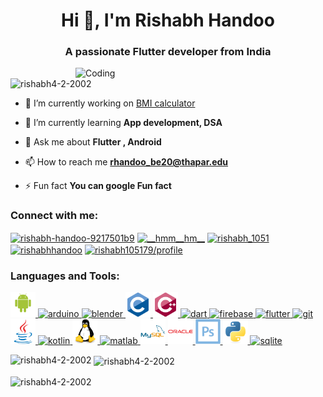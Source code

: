 <h1 align="center">Hi 👋, I'm Rishabh Handoo</h1>
<h3 align="center">A passionate Flutter developer from India</h3>
<img align="right" alt="Coding" width="400" src="https://c.tenor.com/0hjOGLFaQa0AAAAd/lofi-girl-lofi.gif">

<p align="left"> <img src="https://komarev.com/ghpvc/?username=rishabh4-2-2002&label=Profile%20views&color=0e75b6&style=flat" alt="rishabh4-2-2002" /> </p>

- 🔭 I’m currently working on [BMI calculator](https://github.com/Rishabh4-2-2002/FLUTTER-PROJECTS/tree/master/bmi_calculator)

- 🌱 I’m currently learning **App development, DSA**

- 💬 Ask me about **Flutter , Android**

- 📫 How to reach me **rhandoo_be20@thapar.edu**

- ⚡ Fun fact **You can google Fun fact**

<h3 align="left">Connect with me:</h3>
<p align="left">
<a href="https://linkedin.com/in/rishabh-handoo-9217501b9" target="blank"><img align="center" src="https://raw.githubusercontent.com/rahuldkjain/github-profile-readme-generator/master/src/images/icons/Social/linked-in-alt.svg" alt="rishabh-handoo-9217501b9" height="30" width="40" /></a>
<a href="https://instagram.com/__hmm__hm__" target="blank"><img align="center" src="https://raw.githubusercontent.com/rahuldkjain/github-profile-readme-generator/master/src/images/icons/Social/instagram.svg" alt="__hmm__hm__" height="30" width="40" /></a>
<a href="https://www.codechef.com/users/rishabh_1051" target="blank"><img align="center" src="https://cdn.jsdelivr.net/npm/simple-icons@3.1.0/icons/codechef.svg" alt="rishabh_1051" height="30" width="40" /></a>
<a href="https://www.leetcode.com/rishabhhandoo" target="blank"><img align="center" src="https://raw.githubusercontent.com/rahuldkjain/github-profile-readme-generator/master/src/images/icons/Social/leet-code.svg" alt="rishabhhandoo" height="30" width="40" /></a>
<a href="https://auth.geeksforgeeks.org/user/rishabh105179/profile" target="blank"><img align="center" src="https://raw.githubusercontent.com/rahuldkjain/github-profile-readme-generator/master/src/images/icons/Social/geeks-for-geeks.svg" alt="rishabh105179/profile" height="30" width="40" /></a>
</p>

<h3 align="left">Languages and Tools:</h3>
<p align="left"> <a href="https://developer.android.com" target="_blank" rel="noreferrer"> <img src="https://raw.githubusercontent.com/devicons/devicon/master/icons/android/android-original-wordmark.svg" alt="android" width="40" height="40"/> </a> <a href="https://www.arduino.cc/" target="_blank" rel="noreferrer"> <img src="https://cdn.worldvectorlogo.com/logos/arduino-1.svg" alt="arduino" width="40" height="40"/> </a> <a href="https://www.blender.org/" target="_blank" rel="noreferrer"> <img src="https://download.blender.org/branding/community/blender_community_badge_white.svg" alt="blender" width="40" height="40"/> </a> <a href="https://www.cprogramming.com/" target="_blank" rel="noreferrer"> <img src="https://raw.githubusercontent.com/devicons/devicon/master/icons/c/c-original.svg" alt="c" width="40" height="40"/> </a> <a href="https://www.w3schools.com/cpp/" target="_blank" rel="noreferrer"> <img src="https://raw.githubusercontent.com/devicons/devicon/master/icons/cplusplus/cplusplus-original.svg" alt="cplusplus" width="40" height="40"/> </a> <a href="https://dart.dev" target="_blank" rel="noreferrer"> <img src="https://www.vectorlogo.zone/logos/dartlang/dartlang-icon.svg" alt="dart" width="40" height="40"/> </a> <a href="https://firebase.google.com/" target="_blank" rel="noreferrer"> <img src="https://www.vectorlogo.zone/logos/firebase/firebase-icon.svg" alt="firebase" width="40" height="40"/> </a> <a href="https://flutter.dev" target="_blank" rel="noreferrer"> <img src="https://www.vectorlogo.zone/logos/flutterio/flutterio-icon.svg" alt="flutter" width="40" height="40"/> </a> <a href="https://git-scm.com/" target="_blank" rel="noreferrer"> <img src="https://www.vectorlogo.zone/logos/git-scm/git-scm-icon.svg" alt="git" width="40" height="40"/> </a> <a href="https://www.java.com" target="_blank" rel="noreferrer"> <img src="https://raw.githubusercontent.com/devicons/devicon/master/icons/java/java-original.svg" alt="java" width="40" height="40"/> </a> <a href="https://kotlinlang.org" target="_blank" rel="noreferrer"> <img src="https://www.vectorlogo.zone/logos/kotlinlang/kotlinlang-icon.svg" alt="kotlin" width="40" height="40"/> </a> <a href="https://www.linux.org/" target="_blank" rel="noreferrer"> <img src="https://raw.githubusercontent.com/devicons/devicon/master/icons/linux/linux-original.svg" alt="linux" width="40" height="40"/> </a> <a href="https://www.mathworks.com/" target="_blank" rel="noreferrer"> <img src="https://upload.wikimedia.org/wikipedia/commons/2/21/Matlab_Logo.png" alt="matlab" width="40" height="40"/> </a> <a href="https://www.mysql.com/" target="_blank" rel="noreferrer"> <img src="https://raw.githubusercontent.com/devicons/devicon/master/icons/mysql/mysql-original-wordmark.svg" alt="mysql" width="40" height="40"/> </a> <a href="https://www.oracle.com/" target="_blank" rel="noreferrer"> <img src="https://raw.githubusercontent.com/devicons/devicon/master/icons/oracle/oracle-original.svg" alt="oracle" width="40" height="40"/> </a> <a href="https://www.photoshop.com/en" target="_blank" rel="noreferrer"> <img src="https://raw.githubusercontent.com/devicons/devicon/master/icons/photoshop/photoshop-line.svg" alt="photoshop" width="40" height="40"/> </a> <a href="https://www.python.org" target="_blank" rel="noreferrer"> <img src="https://raw.githubusercontent.com/devicons/devicon/master/icons/python/python-original.svg" alt="python" width="40" height="40"/> </a> <a href="https://www.sqlite.org/" target="_blank" rel="noreferrer"> <img src="https://www.vectorlogo.zone/logos/sqlite/sqlite-icon.svg" alt="sqlite" width="40" height="40"/> </a> </p>

<p><img align="left" src="https://github-readme-stats.vercel.app/api/top-langs?username=rishabh4-2-2002&show_icons=true&locale=en&layout=compact" alt="rishabh4-2-2002" /></p>

<p>&nbsp;<img align="center" src="https://github-readme-stats.vercel.app/api?username=rishabh4-2-2002&show_icons=true&locale=en" alt="rishabh4-2-2002" /></p>

<p><img align="center" src="https://github-readme-streak-stats.herokuapp.com/?user=rishabh4-2-2002&" alt="rishabh4-2-2002" /></p>

